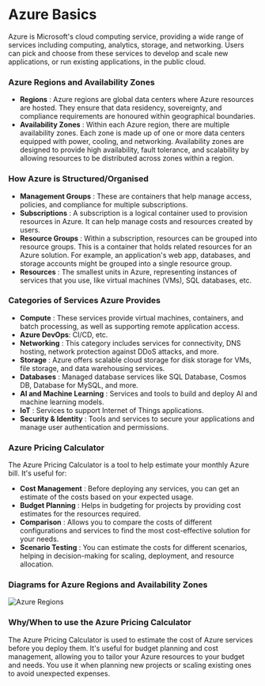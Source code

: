# Azure Basics

Azure is Microsoft's cloud computing service, providing a wide range of services including computing, analytics, storage, and networking. Users can pick and choose from these services to develop and scale new applications, or run existing applications, in the public cloud.

### Azure Regions and Availability Zones

-   **Regions** : Azure regions are global data centers where Azure resources are hosted. They ensure that data residency, sovereignty, and compliance requirements are honoured within geographical boundaries.
-   **Availability Zones** : Within each Azure region, there are multiple availability zones. Each zone is made up of one or more data centers equipped with power, cooling, and networking. Availability zones are designed to provide high availability, fault tolerance, and scalability by allowing resources to be distributed across zones within a region.

### How Azure is Structured/Organised

-   **Management Groups** : These are containers that help manage access, policies, and compliance for multiple subscriptions.
-   **Subscriptions** : A subscription is a logical container used to provision resources in Azure. It can help manage costs and resources created by users.
-   **Resource Groups** : Within a subscription, resources can be grouped into resource groups. This is a container that holds related resources for an Azure solution. For example, an application's web app, databases, and storage accounts might be grouped into a single resource group.
-   **Resources** : The smallest units in Azure, representing instances of services that you use, like virtual machines (VMs), SQL databases, etc.

### Categories of Services Azure Provides

-   **Compute** : These services provide virtual machines, containers, and batch processing, as well as supporting remote application access.
-   **Azure DevOps**: CI/CD, etc.
-   **Networking** : This category includes services for connectivity, DNS hosting, network protection against DDoS attacks, and more.
-   **Storage** : Azure offers scalable cloud storage for disk storage for VMs, file storage, and data warehousing services.
-   **Databases** : Managed database services like SQL Database, Cosmos DB, Database for MySQL, and more.
-   **AI and Machine Learning** : Services and tools to build and deploy AI and machine learning models.
-   **IoT** : Services to support Internet of Things applications.
-   **Security & Identity** : Tools and services to secure your applications and manage user authentication and permissions.

### Azure Pricing Calculator

The Azure Pricing Calculator is a tool to help estimate your monthly Azure bill. It's useful for:

-   **Cost Management** : Before deploying any services, you can get an estimate of the costs based on your expected usage.
-   **Budget Planning** : Helps in budgeting for projects by providing cost estimates for the resources required.
-   **Comparison** : Allows you to compare the costs of different configurations and services to find the most cost-effective solution for your needs.
-   **Scenario Testing** : You can estimate the costs for different scenarios, helping in decision-making for scaling, deployment, and resource allocation.

### Diagrams for Azure Regions and Availability Zones

![Azure Regions]()

### Why/When to use the Azure Pricing Calculator

The Azure Pricing Calculator is used to estimate the cost of Azure services before you deploy them. It's useful for budget planning and cost management, allowing you to tailor your Azure resources to your budget and needs. You use it when planning new projects or scaling existing ones to avoid unexpected expenses.
